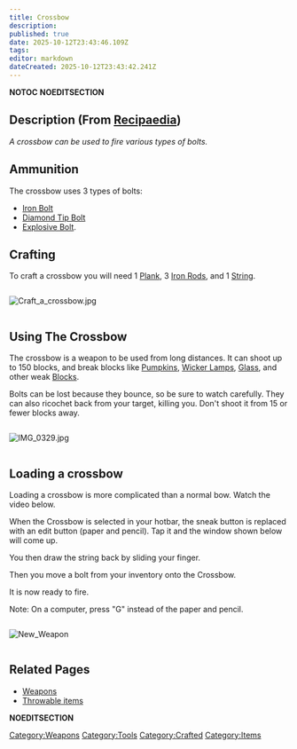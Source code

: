 ```yaml
---
title: Crossbow
description: 
published: true
date: 2025-10-12T23:43:46.109Z
tags: 
editor: markdown
dateCreated: 2025-10-12T23:43:42.241Z
---
```


__NOTOC__ __NOEDITSECTION__

## Description (From [Recipaedia](.. "wikilink"))

*A crossbow can be used to fire various types of bolts.*

## Ammunition

The crossbow uses 3 types of bolts:

  - [Iron Bolt](Iron_Bolt "wikilink")
  - [Diamond Tip Bolt](Diamond_Tip_Iron_Bolt "wikilink")
  - [Explosive Bolt](Explosive_Bolt "wikilink").

## Crafting

To craft a crossbow you will need 1 [Plank](../Construction/Planks.md "wikilink"), 3 [Iron
Rods](Rod "wikilink"), and 1 [String](String "wikilink").

<div style="overflow:hidden">

![Craft_a_crossbow.jpg](Craft_a_crossbow.jpg "Craft_a_crossbow.jpg")

</div>

## Using The Crossbow

The crossbow is a weapon to be used from long distances. It can shoot up
to 150 blocks, and break blocks like [Pumpkins](../Plants/Pumpkin.md "wikilink"),
[Wicker Lamps](Wicker_Lamp "wikilink"), [Glass](../Construction/Glass.md "wikilink"), and
other weak [Blocks](:Category:Blocks "wikilink").

Bolts can be lost because they bounce, so be sure to watch carefully.
They can also ricochet back from your target, killing you. Don't shoot
it from 15 or fewer blocks away.

<div style="overflow:hidden">

![IMG_0329.jpg](IMG_0329.jpg "IMG_0329.jpg")

</div>

## Loading a crossbow

Loading a crossbow is more complicated than a normal bow. Watch the
video below.

When the Crossbow is selected in your hotbar, the sneak button is
replaced with an edit button (paper and pencil). Tap it and the window
shown below will come up. 

You then draw the string back by sliding your finger. 

Then you move a bolt from your inventory onto the Crossbow. 

It is now ready to fire. 

Note: On a computer, press "G" instead of the paper and pencil. 

<div style="overflow:hidden">

![New_Weapon](New_Weapon "New_Weapon")

</div>

## Related Pages

  - [Weapons](Weapons "wikilink")
  - [Throwable items](Throwable_items "wikilink")

__NOEDITSECTION__

[Category:Weapons](Category:Weapons "wikilink")
[Category:Tools](Category:Tools "wikilink")
[Category:Crafted](Category:Crafted "wikilink")
[Category:Items](Category:Items "wikilink")